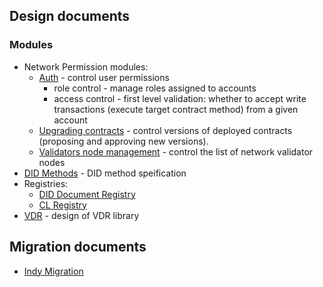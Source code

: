 ## Design documents

### Modules

- Network Permission modules:
  - [Auth](design/auth.md) - control user permissions
    - role control - manage roles assigned to accounts  
    - access control - first level validation: whether to accept write transactions (execute target contract method) from a given account
  - [Upgrading contracts](design/upgradability.md) - control versions of deployed contracts (proposing and approving new versions).
  - [Validators node management](design/network.md) - control the list of network validator nodes
- [DID Methods](design/did-registry.md) - DID method speification 
- Registries:
  - [DID Document Registry](design/did-registry.md)
  - [CL Registry](design/cl-registry.md)
- [VDR](design/vdr.md) - design of VDR library
 
## Migration documents

- [Indy Migration](migrtion/migration.md)
